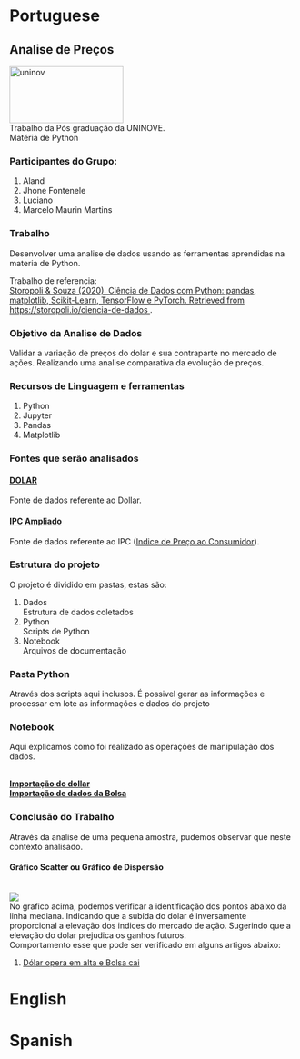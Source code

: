 <h1>Portuguese</h1>

<H2>Analise de Preços</H2>

<img src="https://www.uninove.br/logo-uninove.svg" alt="uninov" width="200" height="100"><br/>Trabalho da Pós graduação da UNINOVE.
<br/>Matéria de Python

<H3>Participantes do Grupo:</H3>
<ol>
<li>Aland</li>
<li>Jhone Fontenele</li>
<li>Luciano</li>
<li>Marcelo Maurin Martins</li>
</ol>

<H3>Trabalho</H3>
Desenvolver uma analise de dados usando as ferramentas aprendidas na materia de Python.<br/>
<p>Trabalho de referencia:<br/>
  <a href="https://github.com/storopoli/ciencia-de-dados">
Storopoli & Souza (2020). Ciência de Dados com Python: pandas, matplotlib, Scikit-Learn, TensorFlow e PyTorch. Retrieved from https://storopoli.io/ciencia-de-dados
</a>.
</p>

<h3>Objetivo da Analise de Dados</h3>
Validar a variação de preços do dolar e sua contraparte no mercado de ações. Realizando uma analise comparativa da evolução de preços.

<h3>Recursos de Linguagem e ferramentas</h3>
<ol>
  <li>Python</li>
  <li>Jupyter</li>
  <li>Pandas</li>
  <li>Matplotlib</li>
</ol>



<h3>Fontes que serão analisados</h3>

<h4><a href="https://www.econodados.com.br/tabela.dll/in5?cod_site=TestDrive%20Macrodados%20Online&pg=-1">DOLAR</a></h4>
<p>Fonte de dados referente ao Dollar.</p>

<h4><a href="https://www.econodados.com.br/tabela.dll/in5?cod_site=TestDrive%20Macrodados%20Online&pg=-1">IPC Ampliado</a></h4> 
<p>Fonte de dados referente ao IPC (<a href="https://www.ibge.gov.br/estatisticas/economicas/precos-e-custos/9256-indice-nacional-de-precos-ao-consumidor-amplo.html?=&t=o-que-e">Indice de Preço ao Consumidor</a>).</p>
<h3>Estrutura do projeto</h3>
<p> O projeto é dividido em pastas, estas são:</p>
<ol>
  <li>Dados</li> Estrutura de dados coletados
  <li>Python</li> Scripts de Python
  <li>Notebook</li> Arquivos de documentação
</ol>

<h3>Pasta Python</h3>
<p>Através dos scripts aqui inclusos. É possivel gerar as informações e processar em lote as informações e dados do projeto</p>

<h3>Notebook</h3>
<p>Aqui explicamos como foi realizado as operações de manipulação dos dados.</p>
<br/>

<a href="https://github.com/marcelomaurin/Analise-de-Preco/blob/main/notebook/dollar_bolsa_valores_2021.ipynb">
  <b>Importação do dollar</b>
</a>
<br/>  
<a href="https://github.com/marcelomaurin/Analise-de-Preco/blob/main/notebook/dollar_bolsa_valores_2021.ipynb">
  <b>Importação de dados da Bolsa</b>
</a>  



<h3>Conclusão do Trabalho</h3>
Através da analise de uma pequena amostra, pudemos observar que neste contexto analisado.

<h4>Gráfico Scatter ou Gráfico de Dispersão</h4>
<br/>
<img src="https://github.com/marcelomaurin/Analise-de-Preco/blob/main/GRAFICO01.JPG">
<br/>
No grafico acima, podemos verificar a identificação dos pontos abaixo da linha mediana. Indicando que a subida do dolar é inversamente proporcional a elevação dos indices do mercado de ação.
Sugerindo que a elevação do dolar prejudica os ganhos futuros.
<br/>
Comportamento esse que pode ser verificado em alguns artigos abaixo:
<br/>
<ol>
<li><a href="http://www.sicoobexecutivo.com.br/ns/entenda-por-que-quando-os-indices-da-bolsa-caem-o-dolar-aumenta/>Entenda por que quando os índices da bolsa caem o dolar aumenta</a></li>
<li><a href="https://www.agazeta.com.br/es/economia/dolar-opera-em-alta-e-bolsa-cai-apos-atos-antidemocraticos-de-7-de-setembro-0921">Dólar opera em alta e Bolsa cai</a></li>
</ol>


<h1>English</h1>


<h1>Spanish</h1>
